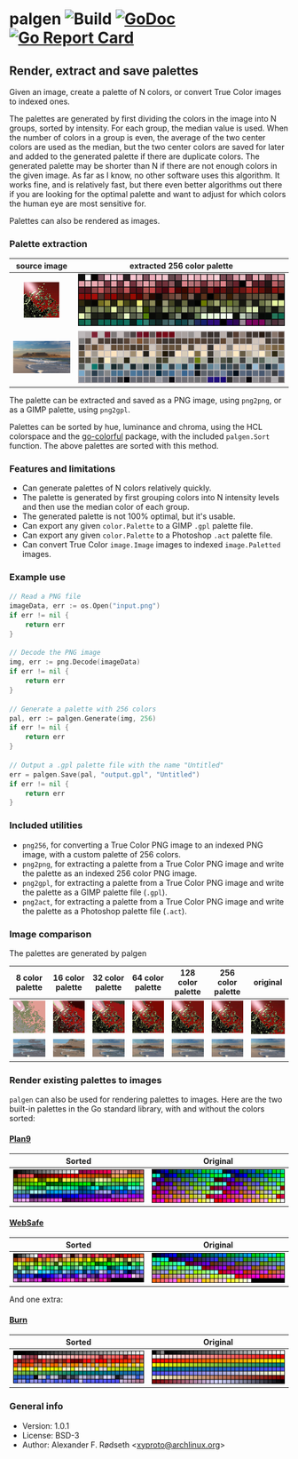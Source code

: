 # palgen ![Build](https://github.com/xyproto/palgen/workflows/Build/badge.svg) [![GoDoc](https://godoc.org/github.com/xyproto/palgen?status.svg)](http://godoc.org/github.com/xyproto/palgen) [![Go Report Card](https://goreportcard.com/badge/github.com/xyproto/palgen)](https://goreportcard.com/report/github.com/xyproto/palgen)

## Render, extract and save palettes

Given an image, create a palette of N colors, or convert True Color images to indexed ones.

The palettes are generated by first dividing the colors in the image into N groups, sorted by intensity. For each group, the median value is used. When the number of colors in a group is even, the average of the two center colors are used as the median, but the two center colors are saved for later and added to the generated palette if there are duplicate colors. The generated palette may be shorter than N if there are not enough colors in the given image. As far as I know, no other software uses this algorithm. It works fine, and is relatively fast, but there even better algorithms out there if you are looking for the optimal palette and want to adjust for which colors the human eye are most sensitive for.

Palettes can also be rendered as images.

### Palette extraction

| source image | extracted 256 color palette |
| :---:    | :---:                       |
| ![png](testdata/splash.png) | ![png](testdata/splash_pal.png) |
| ![png](testdata/tm_small.png) | ![png](testdata/tm_small_pal.png) |

The palette can be extracted and saved as a PNG image, using `png2png`, or as a GIMP palette, using `png2gpl`.

Palettes can be sorted by hue, luminance and chroma, using the HCL colorspace and the [go-colorful](https://github.com/lucasb-eyer/go-colorful) package, with the included `palgen.Sort` function. The above palettes are sorted with this method.

### Features and limitations

* Can generate palettes of N colors relatively quickly.
* The palette is generated by first grouping colors into N intensity levels and then use the median color of each group.
* The generated palette is not 100% optimal, but it's usable.
* Can export any given `color.Palette` to a GIMP `.gpl` palette file.
* Can export any given `color.Palette` to a Photoshop `.act` palette file.
* Can convert True Color `image.Image` images to indexed `image.Paletted` images.

### Example use

```go
// Read a PNG file
imageData, err := os.Open("input.png")
if err != nil {
    return err
}

// Decode the PNG image
img, err := png.Decode(imageData)
if err != nil {
    return err
}

// Generate a palette with 256 colors
pal, err := palgen.Generate(img, 256)
if err != nil {
    return err
}

// Output a .gpl palette file with the name "Untitled"
err = palgen.Save(pal, "output.gpl", "Untitled")
if err != nil {
    return err
}
```

### Included utilities

* `png256`, for converting a True Color PNG image to an indexed PNG image, with a custom palette of 256 colors.
* `png2png`, for extracting a palette from a True Color PNG image and write the palette as an indexed 256 color PNG image.
* `png2gpl`, for extracting a palette from a True Color PNG image and write the palette as a GIMP palette file (`.gpl`).
* `png2act`, for extracting a palette from a True Color PNG image and write the palette as a Photoshop palette file (`.act`).

### Image comparison

The palettes are generated by palgen

| 8 color palette | 16 color palette | 32 color palette | 64 color palette | 128 color palette | 256 color palette | original |
| :---: | :---: | :---: | :---: | :---: | :---: | :---: |
| ![png](testdata/splash8.png)   | ![png](testdata/splash16.png)   | ![png](testdata/splash32.png)   | ![png](testdata/splash64.png)   | ![png](testdata/splash128.png)   | ![png](testdata/splash256.png)   | ![png](testdata/splash.png) |
| ![png](testdata/tm_small8.png)   | ![png](testdata/tm_small16.png)   | ![png](testdata/tm_small32.png)   | ![png](testdata/tm_small64.png)   | ![png](testdata/tm_small128.png)   | ![png](testdata/tm_small256.png)   | ![png](testdata/tm_small.png) |

### Render existing palettes to images

`palgen` can also be used for rendering palettes to images. Here are the two built-in palettes in the Go standard library, with and without the colors sorted:

#### [Plan9](https://golang.org/pkg/image/color/palette/#Plan9)

| Sorted | Original |
| :---: | :---: |
| ![png](img/plan9.png) | ![png](img/plan9_unsorted.png) |

#### [WebSafe](https://golang.org/pkg/image/color/palette/#WebSafe)

| Sorted | Original |
| :---: | :---: |
| ![png](img/websafe.png) | ![png](img/websafe_unsorted.png) |

And one extra:

#### [Burn](https://github.com/xyproto/burnpal)

| Sorted | Original |
| :---: | :---: |
| ![png](img/burn.png) | ![png](img/burn_unsorted.png) |


### General info

* Version: 1.0.1
* License: BSD-3
* Author: Alexander F. Rødseth &lt;xyproto@archlinux.org&gt;
